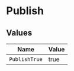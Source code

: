 # Publish


## Values

| Name          | Value         |
| ------------- | ------------- |
| `PublishTrue` | true          |